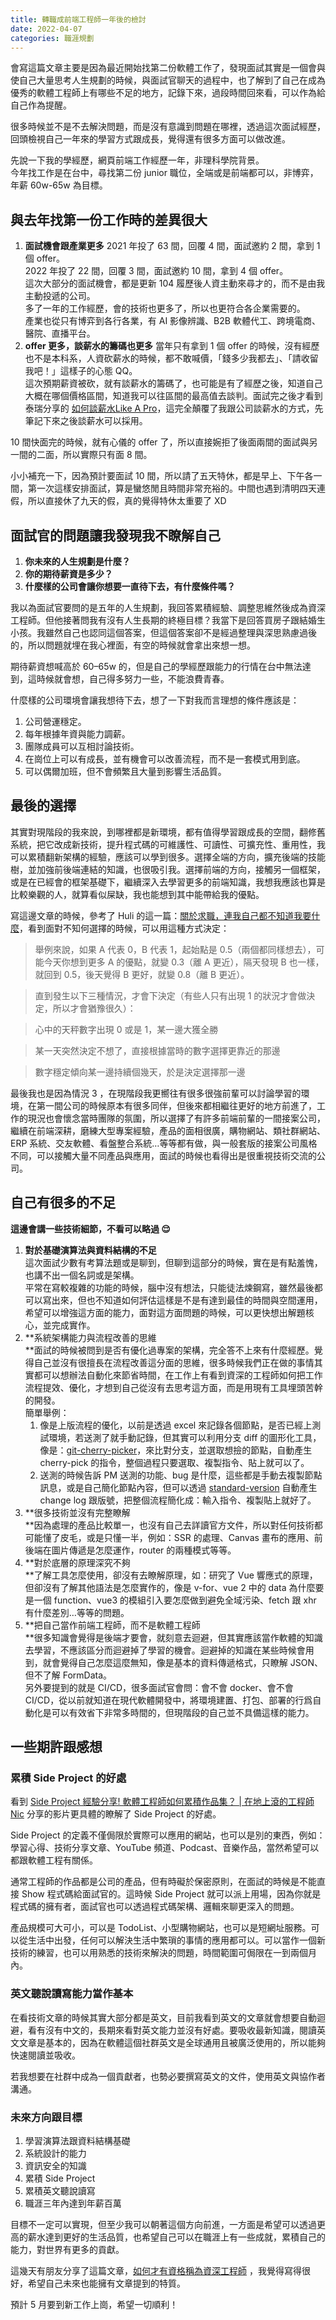 ```yaml
---
title: 轉職成前端工程師一年後的檢討
date: 2022-04-07
categories: 職涯規劃
---
```


會寫這篇文章主要是因為最近開始找第二份軟體工作了，發現面試其實是一個會與使自己大量思考人生規劃的時候，與面試官聊天的過程中，也了解到了自己在成為優秀的軟體工程師上有哪些不足的地方，記錄下來，過段時間回來看，可以作為給自己作為提醒。

很多時候並不是不去解決問題，而是沒有意識到問題在哪裡，透過這次面試經歷，回頭檢視自己一年來的學習方式跟成長，覺得還有很多方面可以做改進。

先說一下我的學經歷，網頁前端工作經歷一年，非理科學院背景。  
今年找工作是在台中，尋找第二份 junior 職位，全端或是前端都可以，非博弈，年薪 60w-65w 為目標。

## 與去年找第一份工作時的差異很大

1. **面試機會跟產業更多**
    2021 年投了 63 間，回覆 4 間，面試邀約 2 間，拿到 1個 offer。  
    2022 年投了 22 間，回覆 3 間，面試邀約 10 間，拿到 4 個 offer。  
    這次大部分的面試機會，都是更新 104 履歷後人資主動來尋才的，而不是由我主動投遞的公司。  
    多了一年的工作經歷，會的技術也更多了，所以也更符合各企業需要的。  
    產業也從只有博弈到各行各業，有 AI 影像辨識、B2B 軟體代工、跨境電商、醫院、直播平台。
2. **offer 更多，談薪水的籌碼也更多**
    當年只有拿到 1 個 offer 的時候，沒有經歷也不是本科系，人資砍薪水的時候，都不敢喊價，「錢多少我都去」、「請收留我吧！」這樣子的心態 QQ。  
    這次預期薪資被砍，就有談薪水的籌碼了，也可能是有了經歷之後，知道自己大概在哪個價格區間，知道我可以往區間的最高值去談判。面試完之後才看到泰瑞分享的 [如何談薪水Like A Pro](https://www.youtube.com/watch?v=OjaK7nmCYCo&t=93s)，這完全顛覆了我跟公司談薪水的方式，先筆記下來之後談薪水可以採用。

10 間快面完的時候，就有心儀的 offer 了，所以直接婉拒了後面兩間的面試與另一間的二面，所以實際只有面 8 間。

小小補充一下，因為預計要面試 10 間，所以請了五天特休，都是早上、下午各一間，第一次這樣安排面試，算是蠻悠閒且時間非常充裕的。中間也遇到清明四天連假，所以直接休了九天的假，真的覺得特休太重要了 XD

## 面試官的問題讓我發現我不瞭解自己

1. **你未來的人生規劃是什麼？**
2. **你的期待薪資是多少？**
3. **什麼樣的公司會讓你想要一直待下去，有什麼條件嗎？**

我以為面試官要問的是五年的人生規劃，我回答累積經驗、調整思維然後成為資深工程師。但他接著問我有沒有人生長期的終極目標？我當下是回答買房子跟結婚生小孩。我雖然自己也認同這個答案，但這個答案卻不是經過整理與深思熟慮過後的，所以問題就埋在我心裡面，有空的時候就會拿出來想一想。

期待薪資想喊高於 60–65w 的，但是自己的學經歷跟能力的行情在台中無法達到，這時候就會想，自己得多努力一些，不能浪費青春。

什麼樣的公司環境會讓我想待下去，想了一下對我而言理想的條件應該是：

1. 公司營運穩定。
2. 每年根據年資與能力調薪。
3. 團隊成員可以互相討論技術。
4. 在崗位上可以有成長，並有機會可以改善流程，而不是一套模式用到底。
5. 可以偶爾加班，但不會頻繁且大量到影響生活品質。

## 最後的選擇

其實對現階段的我來說，到哪裡都是新環境，都有值得學習跟成長的空間，翻修舊系統，把它改成新技術，提升程式碼的可維護性、可讀性、可擴充性、重用性，我可以累積翻新架構的經驗，應該可以學到很多。選擇全端的方向，擴充後端的技能樹，並加強前後端連結的知識，也很吸引我。選擇前端的方向，接觸另一個框架，或是在已經會的框架基礎下，繼續深入去學習更多的前端知識，我想我應該也算是比較樂觀的人，就算看似屎缺，我也能想到其中能帶給我的優點。

寫這邊文章的時候，參考了 Huli 的這一篇：[關於求職，連我自己都不知道我要什麼](https://medium.com/@hulitw/i-dont-know-what-i-want-about-career-383bee0be733)，看到面對不知何選擇的時候，可以用這種方式決定：

> 舉例來說，如果 A 代表 0，B 代表 1，起始點是 0.5（兩個都同樣想去），可能今天你想到更多 A 的優點，就變 0.3（離 A 更近），隔天發現 B 也一樣，就回到 0.5，後天覺得 B 更好，就變 0.8（離 B 更近）。

> 直到發生以下三種情況，才會下決定（有些人只有出現 1 的狀況才會做決定，所以才會猶豫很久）：

> 心中的天秤數字出現 0 或是 1，某一邊大獲全勝

> 某一天突然決定不想了，直接根據當時的數字選擇更靠近的那邊

> 數字穩定傾向某一邊持續個幾天，於是決定選擇那一邊

最後我也是因為情況 3 ，在現階段我更嚮往有很多很強前輩可以討論學習的環境，在第一間公司的時候原本有很多同伴，但後來都相繼往更好的地方前進了，工作的現況也會懷念當時團隊的氛圍，所以選擇了有許多前端前輩的一間接案公司，繼續在前端深耕，磨練大型專案經驗，產品的面相很廣，購物網站、類社群網站、ERP 系統、交友軟體、看盤整合系統…等等都有做，與一般套版的接案公司風格不同，可以接觸大量不同產品與應用，面試的時候也看得出是很重視技術交流的公司。

## 自己有很多的不足

**這邊會講一些技術細節，不看可以略過 😌**

1. **對於基礎演算法與資料結構的不足**  
    這次面試少數有考算法題或是聊到，但聊到這部分的時候，實在是有點羞愧，也講不出一個名詞或是架構。  
    平常在寫較複雜的功能的時候，腦中沒有想法，只能徒法煉鋼寫，雖然最後都可以寫出來，但也不知道如何評估這樣是不是有達到最佳的時間與空間運用，希望可以增強這方面的能力，面對這方面問題的時候，可以更快想出解題核心，並完成實作。
2. **系統架構能力與流程改善的思維  
    **面試的時候被問到是否有優化過專案的架構，完全答不上來有什麼經歷。覺得自己並沒有很擅長在流程改善這分面的思維，很多時候我們正在做的事情其實都可以想辦法自動化來節省時間，在工作上有看到資深的工程師如何把工作流程提效、優化，才想到自己從沒有去思考這方面，而是用現有工具埋頭苦幹的開發。  
    簡單舉例：  
    1. 像是上版流程的優化，以前是透過 excel 來記錄各個節點，是否已經上測試環境，若送測了就手動記錄，但其實可以利用分支 diff 的圖形化工具，像是：[git-cherry-picker](https://iendeavor.github.io/git-cherry-picker/#/cherry-pick)，來比對分支，並選取想撿的節點，自動產生 cherry-pick 的指令，整個過程只要選取、複製指令、貼上就可以了。  
    2. 送測的時候告訴 PM 送測的功能、bug 是什麼，這些都是手動去複製節點訊息，或是自己簡化節點內容，但可以透過 [standard-version](https://github.com/conventional-changelog/standard-version) 自動產生 change log 跟版號，把整個流程簡化成：輸入指令、複製貼上就好了。
3. **很多技術並沒有完整瞭解  
    **因為處理的產品比較單一，也沒有自己去詳讀官方文件，所以對任何技術都可能懂了皮毛，或是只懂一半，例如：SSR 的處理、Canvas 畫布的應用、前後端在圖片傳遞是怎麼運作，router 的兩種模式等等。
4. **對於底層的原理深究不夠  
    **了解工具怎麼使用，卻沒有去瞭解原理，如：研究了 Vue 響應式的原理，但卻沒有了解其他語法是怎麼實作的，像是 v-for、vue 2 中的 data 為什麼要是一個 function、vue3 的模組引入要怎麼做到避免全域污染、fetch 跟 xhr 有什麼差別…等等的問題。
5. **把自己當作前端工程師，而不是軟體工程師  
    **很多知識會覺得是後端才要會，就刻意去迴避，但其實應該當作軟體的知識去學習，不應該區分而迴避掉了學習的機會。迴避掉的知識在某些時候會用到，就會覺得自己怎麼這麼無知，像是基本的資料傳遞格式，只瞭解 JSON、但不了解 FormData。  
    另外要提到的就是 CI/CD，很多面試官會問：會不會 docker、會不會 CI/CD，從以前就知道在現代軟體開發中，將環境建置、打包、部署的行爲自動化是可以有效省下非常多時間的，但現階段的自己並不具備這樣的能力。

## 一些期許跟感想

### 累積 Side Project 的好處

看到 [Side Project 經驗分享! 軟體工程師如何累積作品集？ | 在地上滾的工程師 Nic](https://www.youtube.com/watch?v=FLHqG9g67w0&t=762s) 分享的影片更具體的瞭解了 Side Project 的好處。

Side Project 的定義不僅侷限於實際可以應用的網站，也可以是別的東西，例如：學習心得、技術分享文章、YouTube 頻道、Podcast、音樂作品，當然希望可以都跟軟體工程有關係。

通常工程師的作品都是公司的產品，但有時礙於保密原則，在面試的時候是不能直接 Show 程式碼給面試官的。這時候 Side Project 就可以派上用場，因為你就是程式碼的擁有者，面試官也可以透過程式碼架構、邏輯來聊更深入的問題。

產品規模可大可小，可以是 TodoList、小型購物網站，也可以是短網址服務。可以從生活中出發，任何可以解決生活中繁瑣的事情的應用都可以。可以當作一個新技術的練習，也可以用熟悉的技術來解決的問題，時間範圍可侷限在一到兩個月內。

### 英文聽說讀寫能力當作基本

在看技術文章的時候其實大部分都是英文，目前我看到英文的文章就會想要自動迴避，看有沒有中文的，長期來看對英文能力並沒有好處。要吸收最新知識，閱讀英文文章是基本的，因為在軟體這個社群英文是全球通用且被廣泛使用的，所以能夠快速閱讀並吸收。

若我想要在社群中成為一個貢獻者，也勢必要撰寫英文的文件，使用英文與協作者溝通。

### 未來方向跟目標

1. 學習演算法跟資料結構基礎
2. 系統設計的能力
3. 資訊安全的知識
4. 累積 Side Project
5. 累積英文聽說讀寫
6. 職涯三年內達到年薪百萬

目標不一定可以實現，但至少我可以朝著這個方向前進，一方面是希望可以透過更高的薪水達到更好的生活品質，也希望自己可以在職涯上有一些成就，累積自己的能力，對世界有更多的貢獻。

這幾天有朋友分享了這篇文章，[如何才有資格稱為資深工程師](https://jaceju.net/be-a-senior-engineer/) ，我覺得寫得很好，希望自己未來也能擁有文章提到的特質。

預計 5 月要到新工作上崗，希望一切順利！
